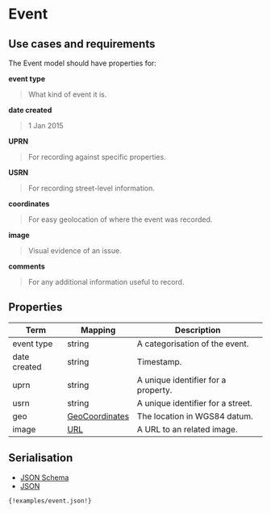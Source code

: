 
# Event

## Use cases and requirements

The Event model should have properties for:

**event type**

> What kind of event it is.

**date created**

> 1 Jan 2015

**UPRN**

> For recording against specific properties.

**USRN**

> For recording street-level information.

**coordinates**

> For easy geolocation of where the event was recorded.

**image**

> Visual evidence of an issue.

**comments**

> For any additional information useful to record.



## Properties

Term     | Mapping | Description
---------|---------|------------
event type | string | A categorisation of the event.
date created | string | Timestamp.
uprn | string | A unique identifier for a property.
usrn | string | A unique identifier for a street.
geo | [GeoCoordinates](https://schema.org/GeoCoordinates) | The location in WGS84 datum.
image | [URL](https://schema.org/URL) | A URL to an related image.

## Serialisation

<div>

  <!-- Nav tabs -->
  <ul class="nav nav-tabs" role="tablist">
    <li role="presentation"><a href="#schema" aria-controls="schema" role="tab" data-toggle="tab">JSON Schema</a></li>
    <li role="presentation" class="active"><a href="#json" aria-controls="json" role="tab" data-toggle="tab">JSON</a></li>
  </ul>

  <!-- Tab panes -->
  <div class="tab-content">
    <div role="tabpanel" class="tab-pane" id="schema">
    </div>
    <div role="tabpanel" class="tab-pane active" id="json">
      <pre><code class="hljs json">{!examples/event.json!}</code></pre>
    </div>
  </div>

</div>




